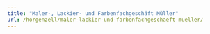 ```yaml
---
title: "Maler-, Lackier- und Farbenfachgeschäft Müller"
url: /horgenzell/maler-lackier-und-farbenfachgeschaeft-mueller/
---
```

